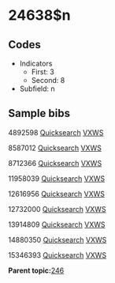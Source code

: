 # 24638$n

## Codes

-   Indicators
    -   First: 3
    -   Second: 8
-   Subfield: n

## Sample bibs

4892598 [Quicksearch](https://search.library.yale.edu/catalog/4892598) [VXWS](http://prodorbis.library.yale.edu:7014/vxws/GetHoldingsService?bibId=4892598)

8587012 [Quicksearch](https://search.library.yale.edu/catalog/8587012) [VXWS](http://prodorbis.library.yale.edu:7014/vxws/GetHoldingsService?bibId=8587012)

8712366 [Quicksearch](https://search.library.yale.edu/catalog/8712366) [VXWS](http://prodorbis.library.yale.edu:7014/vxws/GetHoldingsService?bibId=8712366)

11958039 [Quicksearch](https://search.library.yale.edu/catalog/11958039) [VXWS](http://prodorbis.library.yale.edu:7014/vxws/GetHoldingsService?bibId=11958039)

12616956 [Quicksearch](https://search.library.yale.edu/catalog/12616956) [VXWS](http://prodorbis.library.yale.edu:7014/vxws/GetHoldingsService?bibId=12616956)

12732000 [Quicksearch](https://search.library.yale.edu/catalog/12732000) [VXWS](http://prodorbis.library.yale.edu:7014/vxws/GetHoldingsService?bibId=12732000)

13914809 [Quicksearch](https://search.library.yale.edu/catalog/13914809) [VXWS](http://prodorbis.library.yale.edu:7014/vxws/GetHoldingsService?bibId=13914809)

14880350 [Quicksearch](https://search.library.yale.edu/catalog/14880350) [VXWS](http://prodorbis.library.yale.edu:7014/vxws/GetHoldingsService?bibId=14880350)

15346393 [Quicksearch](https://search.library.yale.edu/catalog/15346393) [VXWS](http://prodorbis.library.yale.edu:7014/vxws/GetHoldingsService?bibId=15346393)

**Parent topic:**[246](../../tags/246/246.md)

